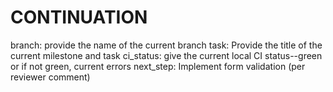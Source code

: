 # CONTINUATION
branch: provide the name of the current branch
task: Provide the title of the current milestone and task
ci_status: give the current local CI status--green or if not green, current errors
next_step: Implement form validation (per reviewer comment)